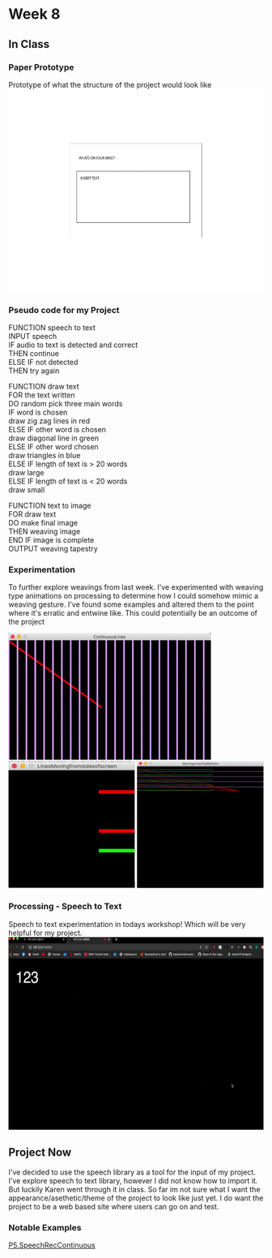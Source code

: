 # Week 8 <br>
## In Class <br>
### Paper Prototype <br/> 
Prototype of what the structure of the project would look like <br/> 
<img src="https://github.com/ChantelLai/Slave-to-the-Algorithm/blob/master/Week%207/PaperPrototype.gif" border="0" width="600" height="400"/> 

### Pseudo code for my Project <br/> 
FUNCTION speech to text <br/> 
INPUT speech <br/> 
IF audio to text is detected and correct <br/> 
	THEN continue <br/> 
ELSE IF not detected <br/> 
	THEN try again <br/> 

FUNCTION draw text <br/> 
FOR the text written <br/> 
DO random pick three main words <br/> 
IF word is chosen <br/> 
	draw zig zag lines in red <br/> 
ELSE IF other word is chosen <br/> 
	draw diagonal line in green <br/> 
ELSE IF other word chosen <br/> 
	draw triangles in blue <br/> 
ELSE IF length of text is > 20 words <br/> 
	draw large <br/> 
ELSE IF length of text is < 20 words <br/> 
	draw small <br/> 

FUNCTION text to image <br/> 
FOR draw text <br/> 
DO make final image <br/> 
THEN weaving image <br/> 
END IF image is complete <br/> 
OUTPUT weaving tapestry  <br/> 

### Experimentation <br>
To further explore weavings from last week. I've experimented with weaving type animations on processing to determine how I could somehow mimic a weaving gesture. I've found some examples and altered them to the point where it's erratic and entwine like. This could potentially be an outcome of the project  <br>

<img src="https://github.com/ChantelLai/Slave-to-the-Algorithm/blob/master/Week%208/ContinuousLines.gif" width="400" height="250"/>   <img src="https://github.com/ChantelLai/Slave-to-the-Algorithm/blob/master/Week%208/LinesMovingfromsideofscreen.gif" width="250" height="250"/>   <img src="https://github.com/ChantelLai/Slave-to-the-Algorithm/blob/master/Week%208/MovingLinesTopBottom.gif" width="250" height="250"/>

### Processing - Speech to Text <br>
Speech to text experimentation in todays workshop! Which will be very helpful for my project. <br>
<img src="https://github.com/ChantelLai/Slave-to-the-Algorithm/blob/master/Week%208/SpeechtoText.gif" border="0" width="600" height="380"/>

## Project Now <br>
I've decided to use the speech library as a tool for the input of my project. I've explore speech to text library, however I did not know how to import it. But luckily Karen went through it in class. So far im not sure what I want the appearance/asethetic/theme of the project to look like just yet. I do want the project to be a web based site where users can go on and test. 

### Notable Examples
[P5.SpeechRecContinuous](https://idmnyu.github.io/p5.js-speech/examples/05continuousrecognition.html)

